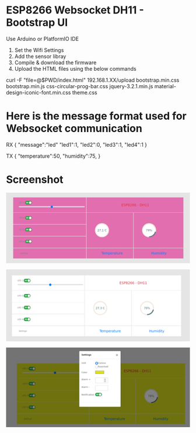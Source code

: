 # ESP8266 Websocket DH11 - Bootstrap UI

Use Arduino or PlatformIO IDE 

1. Set the Wifi Settings 
2. Add the sensor libray
3. Compile & download the firmware
3. Upload the HTML files using the below commands




curl -F "file=@$PWD/index.html" 192.168.1.XX/upload
                    bootstrap.min.css
                    bootstrap.min.js
                    css-circular-prog-bar.css
                    jquery-3.2.1.min.js
                    material-design-iconic-font.min.css
                    theme.css
                    
                    
# Here is the message format used for Websocket communication
RX
  {
    "message":"led"
    "led1":1,
    "led2":0,
    "led3":1,
    "led4":1
  }

TX
  {
   "temperature":50,
   "humidity":75,
  }
  
  
  
# Screenshot

![Image Main UI](https://github.com/dvxlab/ESP8266_WebServer_DH11/blob/main/screenshot/main.png)


![Image Main UI2](https://github.com/dvxlab/ESP8266_WebServer_DH11/blob/main/screenshot/screenshot.png)


![Image Main UI3](https://github.com/dvxlab/ESP8266_WebServer_DH11/blob/main/screenshot/settings.png)
